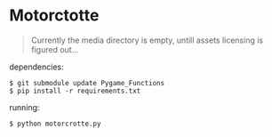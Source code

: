 # Motorctotte

> Currently the media directory is empty, untill assets licensing is figured out...

dependencies:
```
$ git submodule update Pygame_Functions
$ pip install -r requirements.txt
```

running:
```
$ python motorcrotte.py
```


